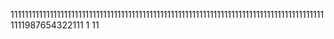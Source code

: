 11111111111111111111111111111111111111111111111111111111111111111111111111111111111111111111987654322111
1
11
